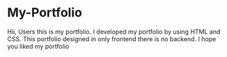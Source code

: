 # My-Portfolio
Hii, Users this is my portfolio. I developed my portfolio by using HTML and CSS. This portfolio designed in only frontend there is no backend. I hope you liked my portfolio
